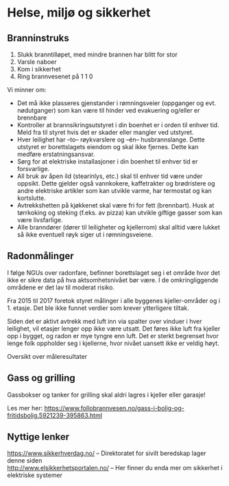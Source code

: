 # Helse, miljø og sikkerhet

## Branninstruks

1. Slukk branntilløpet, med mindre brannen har blitt for stor
2. Varsle naboer
3. Kom i sikkerhet
4. Ring brannvesenet på 1 1 0

Vi minner om:

- Det må ikke plasseres gjenstander i rømningsveier (oppganger og evt.
  nødutganger) som kan være til hinder ved evakuering og/eller er brennbare
- Kontroller at brannsikringsutstyret i din boenhet er i orden til enhver tid.
  Meld fra til styret hvis det er skader eller mangler ved utstyret.
- Hver leilighet har –to– røykvarslere og –én– husbrannslange. Dette utstyret er
  borettslagets eiendom og skal ikke fjernes. Dette kan medføre
  erstatningsansvar.
- Sørg for at elektriske installasjoner i din boenhet til enhver tid er
  forsvarlige.
- All bruk av åpen ild (stearinlys, etc.) skal til enhver tid være under
  oppsikt. Dette gjelder også vannkokere, kaffetrakter og brødristere og andre
  elektriske artikler som kan utvikle varme, har termostat og kan kortslutte.
- Avtrekkshetten på kjøkkenet skal være fri for fett (brennbart). Husk at
  tørrkoking og steking (f.eks. av pizza) kan utvikle giftige gasser som kan
  være livsfarlige.
- Alle branndører (dører til leiligheter og kjellerrom) skal alltid være lukket
  så ikke eventuell røyk siger ut i rømningsveiene.

## Radonmålinger

I følge NGUs over radonfare, befinner borettslaget seg i et område hvor det ikke
er sikre data på hva aktsomhetsnivået bør være. I de omkringliggende områdene er
det lav til moderat risiko.

Fra 2015 til 2017 foretok styret målinger i alle byggenes kjeller-områder og
i 1. etasje. Det ble ikke funnet verdier som krever ytterligere tiltak.

Siden det er aktivt avtrekk med luft inn via spalter over vinduer i hver
leilighet, vil etasjer lenger opp ikke være utsatt. Det føres ikke luft fra
kjeller opp i bygget, og radon er mye tyngre enn luft. Det er sterkt begrenset
hvor lenge folk oppholder seg i kjellerne, hvor nivået uansett ikke er veldig
høyt.

Oversikt over måleresultater

## Gass og grilling

Gassbokser og tanker for grilling skal aldri lagres i kjeller eller garasje!

Les mer her: https://www.follobrannvesen.no/gass-i-bolig-og-fritidsbolig.5921239-395863.html

## Nyttige lenker

https://www.sikkerhverdag.no/  – Direktoratet for sivilt beredskap lager denne siden  
http://www.elsikkerhetsportalen.no/ – Her finner du enda mer om sikkerhet i elektriske systemer